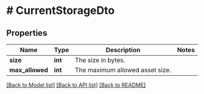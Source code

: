 # # CurrentStorageDto

## Properties

Name | Type | Description | Notes
------------ | ------------- | ------------- | -------------
**size** | **int** | The size in bytes. |
**max_allowed** | **int** | The maximum allowed asset size. |

[[Back to Model list]](../../README.md#models) [[Back to API list]](../../README.md#endpoints) [[Back to README]](../../README.md)
